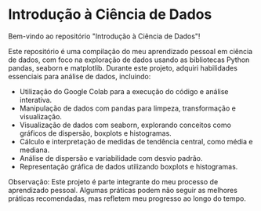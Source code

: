 # Introdução à Ciência de Dados #
Bem-vindo ao repositório "Introdução à Ciência de Dados"! 

Este repositório é uma compilação do meu aprendizado pessoal em ciência de dados, com foco na exploração de dados usando as bibliotecas Python pandas, seaborn e matplotlib. Durante este projeto, adquiri habilidades essenciais para análise de dados, incluindo:

* Utilização do Google Colab para a execução do código e análise interativa.
* Manipulação de dados com pandas para limpeza, transformação e visualização.
* Visualização de dados com seaborn, explorando conceitos como gráficos de dispersão, boxplots e histogramas.
* Cálculo e interpretação de medidas de tendência central, como média e mediana.
* Análise de dispersão e variabilidade com desvio padrão.
* Representação gráfica de dados utilizando boxplots e histogramas.

Observação: Este projeto é parte integrante do meu processo de aprendizado pessoal. Algumas práticas podem não seguir as melhores práticas recomendadas, mas refletem meu progresso ao longo do tempo.
